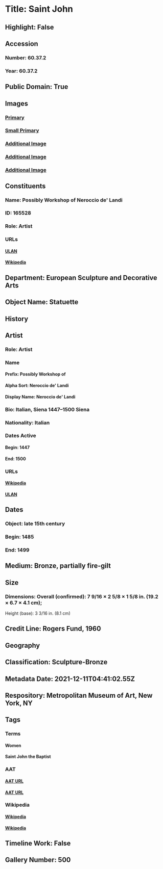 # Title: Saint John
## Highlight: False
## Accession
### Number: 60.37.2
### Year: 60.37.2
## Public Domain: True
## Images
### [Primary](https://images.metmuseum.org/CRDImages/es/original/DP-258.001.jpg)
### [Small Primary](https://images.metmuseum.org/CRDImages/es/web-large/DP-258.001.jpg)
### [Additional Image](https://images.metmuseum.org/CRDImages/es/original/DP-258-002.jpg)
### [Additional Image](https://images.metmuseum.org/CRDImages/es/original/170689.jpg)
### [Additional Image](https://images.metmuseum.org/CRDImages/es/original/170691.jpg)
## Constituents
### Name: Possibly Workshop of Neroccio de&#39; Landi
### ID: 165528
### Role: Artist
### URLs
#### [ULAN](http://vocab.getty.edu/page/ulan/500007415)
#### [Wikipedia](https://www.wikidata.org/wiki/Q1398270)
## Department: European Sculpture and Decorative Arts
## Object Name: Statuette
## History
## Artist
### Role: Artist
### Name
#### Prefix: Possibly Workshop of
#### Alpha Sort: Neroccio de' Landi
#### Display Name: Neroccio de' Landi
### Bio: Italian, Siena 1447–1500 Siena
### Nationality: Italian
### Dates Active
#### Begin: 1447
#### End: 1500
### URLs
#### [Wikipedia](https://www.wikidata.org/wiki/Q1398270)
#### [ULAN](http://vocab.getty.edu/page/ulan/500007415)
## Dates
### Object: late 15th century
### Begin: 1485
### End: 1499
## Medium: Bronze, partially fire-gilt
## Size
### Dimensions: Overall (confirmed): 7 9/16 × 2 5/8 × 1 5/8 in. (19.2 × 6.7 × 4.1 cm);
Height (base): 3 3/16 in. (8.1 cm)
## Credit Line: Rogers Fund, 1960
## Geography
## Classification: Sculpture-Bronze
## Metadata Date: 2021-12-11T04:41:02.55Z
## Respository: Metropolitan Museum of Art, New York, NY
## Tags
### Terms
#### Women
#### Saint John the Baptist
### AAT
#### [AAT URL](http://vocab.getty.edu/page/aat/300025943)
#### [AAT URL](http://vocab.getty.edu/page/ia/901001056)
### Wikipedia
#### [Wikipedia]()
#### [Wikipedia]()
## Timeline Work: False
## Gallery Number: 500